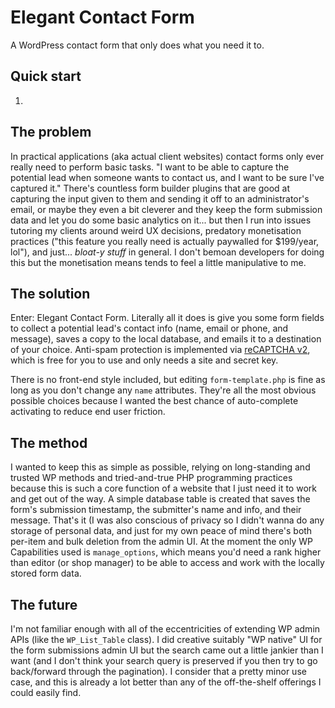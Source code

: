 # Elegant Contact Form
A WordPress contact form that only does what you need it to.

## Quick start
1. 

## The problem
In practical applications (aka actual client websites) contact forms only ever really need to perform basic tasks. "I want to be able to capture the potential lead when someone wants to contact us, and I want to be sure I've captured it." There's countless form builder plugins that are good at capturing the input given to them and sending it off to an administrator's email, or maybe they  even a bit cleverer and they keep the form submission data and let you do some basic analytics on it... but then I run into issues tutoring my clients around weird UX decisions, predatory monetisation practices ("this feature you really need is actually paywalled for $199/year, lol"), and just... _bloat-y stuff_ in general. I don't bemoan developers for doing this but the monetisation means tends to feel a little manipulative to me.

## The solution
Enter: Elegant Contact Form. Literally all it does is give you some form fields to collect a potential lead's contact info (name, email or phone, and message), saves a copy to the local database, and emails it to a destination of your choice. Anti-spam protection is implemented via [reCAPTCHA v2](https://developers.google.com/recaptcha/docs/display), which is free for you to use and only needs a site and secret key.

There is no front-end style included, but editing `form-template.php` is fine as long as you don't change any `name` attributes. They're all the most obvious possible choices because I wanted the best chance of auto-complete activating to reduce end user friction.

## The method
I wanted to keep this as simple as possible, relying on long-standing and trusted WP methods and tried-and-true PHP programming practices because this is such a core function of a website that I just need it to work and get out of the way. A simple database table is created that saves the form's submission timestamp, the submitter's name and info, and their message. That's it (I was also conscious of privacy so I didn't wanna do any storage of personal data, and just for my own peace of mind there's both per-item and bulk deletion from the admin UI. At the moment the only WP Capabilities used is `manage_options`, which means you'd need a rank higher than editor (or shop manager) to be able to access and work with the locally stored form data. 

## The future
I'm not familiar enough with all of the eccentricities of extending WP admin APIs (like the `WP_List_Table` class). I did creative suitably "WP native" UI for the form submissions admin UI but the search came out a little jankier than I want (and I don't think your search query is preserved if you then try to go back/forward through the pagination). I consider that a pretty minor use case, and this is already a lot better than any of the off-the-shelf offerings I could easily find.
